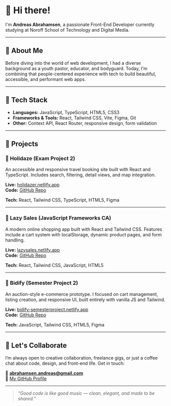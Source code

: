 # 👋 Hi there!

I'm **Andreas Abrahamsen**, a passionate Front-End Developer currently studying at Noroff School of Technology and Digital Media.

---

## 🧠 About Me

Before diving into the world of web development, I had a diverse background as a youth pastor, educator, and bodyguard. Today, I'm combining that people-centered experience with tech to build beautiful, accessible, and performant web apps.

---

## 💼 Tech Stack

- **Languages:** JavaScript, TypeScript, HTML5, CSS3
- **Frameworks & Tools:** React, Tailwind CSS, Vite, Figma, Git
- **Other:** Context API, React Router, responsive design, form validation

---

## 🚀 Projects

### 🏨 Holidaze (Exam Project 2)
An accessible and responsive travel booking site built with React and TypeScript. Includes search, filtering, detail views, and map integration.

**Live:** [holidazer.netlify.app](https://holidazer.netlify.app/)  
**Code:** [GitHub Repo](https://github.com/Andreasjoa23/PE2-Holidaze)

**Tech:** React, Tailwind CSS, TypeScript, HTML5, Figma

---

### 🛒 Lazy Sales (JavaScript Frameworks CA)
A modern online shopping app built with React and Tailwind CSS. Features include a cart system with localStorage, dynamic product pages, and form handling.

**Live:** [lazysales.netlify.app](https://lazysales.netlify.app/)  
**Code:** [GitHub Repo](https://github.com/annechh/ca-js-frameworks)

**Tech:** React, Tailwind CSS, JavaScript, HTML5

---

### 🎯 Bidify (Semester Project 2)
An auction-style e-commerce prototype. I focused on cart management, listing creation, and responsive UI, built entirely with vanilla JS and Tailwind.

**Live:** [bidify-semesterproject.netlify.app](https://bidify-semesterproject.netlify.app/)  
**Code:** [GitHub Repo](https://github.com/AndreasAUG23F/Bidify-SemesterProject-2)

**Tech:** JavaScript, Tailwind CSS, HTML5, Figma

---

## 🤝 Let's Collaborate

I’m always open to creative collaboration, freelance gigs, or just a coffee chat about code, design, and front-end life. Get in touch:

📧 **abrahamsen.andreas@gmail.com**  
💼 [My GitHub Profile](https://github.com/AndreasAUG23F)

---

> _“Good code is like good music — clean, elegant, and made to be shared.”_
